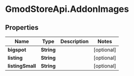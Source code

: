 # GmodStoreApi.AddonImages

## Properties

Name | Type | Description | Notes
------------ | ------------- | ------------- | -------------
**bigspot** | **String** |  | [optional] 
**listing** | **String** |  | [optional] 
**listingSmall** | **String** |  | [optional] 


